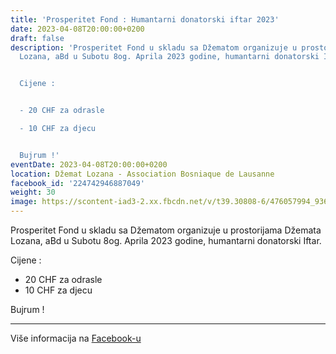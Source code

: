 ```yaml
---
title: 'Prosperitet Fond : Humantarni donatorski iftar 2023'
date: 2023-04-08T20:00:00+0200
draft: false
description: 'Prosperitet Fond u skladu sa Džematom organizuje u prostorijama Džemata
  Lozana, aBd u Subotu 8og. Aprila 2023 godine, humantarni donatorski Iftar.


  Cijene :


  - 20 CHF za odrasle

  - 10 CHF za djecu


  Bujrum !'
eventDate: 2023-04-08T20:00:00+0200
location: Džemat Lozana - Association Bosniaque de Lausanne
facebook_id: '224742946887049'
weight: 30
image: https://scontent-iad3-2.xx.fbcdn.net/v/t39.30808-6/476057994_936635281930405_1135964331823661885_n.jpg?_nc_cat=106&ccb=1-7&_nc_sid=9e60e4&_nc_ohc=5lixHWepk8sQ7kNvwF3roqa&_nc_oc=Adkwma0XrNDKw0oOzszyLyv9lSTyYFOtYDP1hPFs2H1amZFIlhA4-FMI6l8U6kd3-YQ&_nc_zt=23&_nc_ht=scontent-iad3-2.xx&edm=ABTKTjYEAAAA&_nc_gid=QeFCQqooFqKNpN66x19d5w&oh=00_AfaAZK9PVSYnVWsd_WcY-HcageAYZI7KDOsy6gs8j6lQdw&oe=68C9667D
---
```


Prosperitet Fond u skladu sa Džematom organizuje u prostorijama Džemata Lozana, aBd u Subotu 8og. Aprila 2023 godine, humantarni donatorski Iftar.

Cijene :

- 20 CHF za odrasle
- 10 CHF za djecu

Bujrum !

---

Više informacija na [Facebook-u](https://facebook.com/events/224742946887049)